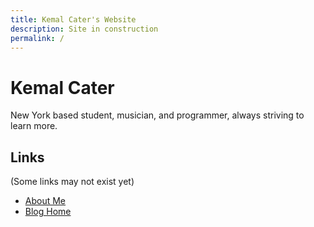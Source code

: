 ```yaml
---
title: Kemal Cater's Website
description: Site in construction
permalink: /
---
```


# Kemal Cater

New York based student, musician, and programmer, always striving to learn more.

## Links

(Some links may not exist yet)

- [About Me](/about/)
- [Blog Home](/blog/)